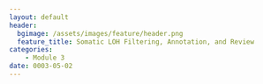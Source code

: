 ```yaml
---
layout: default
header:
  bgimage: /assets/images/feature/header.png
  feature_title: Somatic LOH Filtering, Annotation, and Review
categories:
    - Module 3
date: 0003-05-02
---
```


